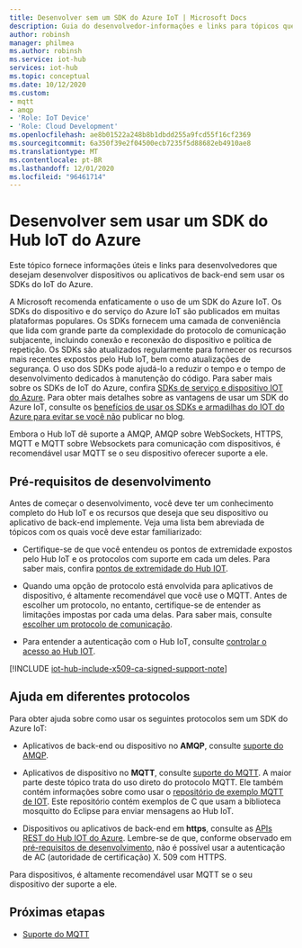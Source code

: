 ```yaml
---
title: Desenvolver sem um SDK do Azure IoT | Microsoft Docs
description: Guia do desenvolvedor-informações e links para tópicos que você pode usar para criar aplicativos de dispositivo e aplicativos de back-end sem usar um SDK do Azure IoT.
author: robinsh
manager: philmea
ms.author: robinsh
ms.service: iot-hub
services: iot-hub
ms.topic: conceptual
ms.date: 10/12/2020
ms.custom:
- mqtt
- amqp
- 'Role: IoT Device'
- 'Role: Cloud Development'
ms.openlocfilehash: ae8b01522a248b8b1dbdd255a9fcd55f16cf2369
ms.sourcegitcommit: 6a350f39e2f04500ecb7235f5d88682eb4910ae8
ms.translationtype: MT
ms.contentlocale: pt-BR
ms.lasthandoff: 12/01/2020
ms.locfileid: "96461714"
---
```

# <a name="develop-without-using-an-azure-iot-hub-sdk"></a>Desenvolver sem usar um SDK do Hub IoT do Azure

Este tópico fornece informações úteis e links para desenvolvedores que desejam desenvolver dispositivos ou aplicativos de back-end sem usar os SDKs do IoT do Azure.

A Microsoft recomenda enfaticamente o uso de um SDK do Azure IoT. Os SDKs do dispositivo e do serviço do Azure IoT são publicados em muitas plataformas populares. Os SDKs fornecem uma camada de conveniência que lida com grande parte da complexidade do protocolo de comunicação subjacente, incluindo conexão e reconexão do dispositivo e política de repetição. Os SDKs são atualizados regularmente para fornecer os recursos mais recentes expostos pelo Hub IoT, bem como atualizações de segurança. O uso dos SDKs pode ajudá-lo a reduzir o tempo e o tempo de desenvolvimento dedicados à manutenção do código. Para saber mais sobre os SDKs de IoT do Azure, confira [SDKs de serviço e dispositivo IOT do Azure](iot-hub-devguide-sdks.md). Para obter mais detalhes sobre as vantagens de usar um SDK do Azure IoT, consulte os [benefícios de usar os SDKs e armadilhas do IOT do Azure para evitar se você não](https://azure.microsoft.com/en-us/blog/benefits-of-using-the-azure-iot-sdks-in-your-azure-iot-solution/) publicar no blog.

Embora o Hub IoT dê suporte a AMQP, AMQP sobre WebSockets, HTTPS, MQTT e MQTT sobre Websockets para comunicação com dispositivos, é recomendável usar MQTT se o seu dispositivo oferecer suporte a ele.

## <a name="development-prerequisites"></a>Pré-requisitos de desenvolvimento

Antes de começar o desenvolvimento, você deve ter um conhecimento completo do Hub IoT e os recursos que deseja que seu dispositivo ou aplicativo de back-end implemente. Veja uma lista bem abreviada de tópicos com os quais você deve estar familiarizado:

* Certifique-se de que você entendeu os pontos de extremidade expostos pelo Hub IoT e os protocolos com suporte em cada um deles. Para saber mais, confira [pontos de extremidade do Hub IOT](iot-hub-devguide-endpoints.md).

* Quando uma opção de protocolo está envolvida para aplicativos de dispositivo, é altamente recomendável que você use o MQTT. Antes de escolher um protocolo, no entanto, certifique-se de entender as limitações impostas por cada uma delas. Para saber mais, consulte [escolher um protocolo de comunicação](iot-hub-devguide-protocols.md).

* Para entender a autenticação com o Hub IoT, consulte [controlar o acesso ao Hub IOT](iot-hub-devguide-security.md).

[!INCLUDE [iot-hub-include-x509-ca-signed-support-note](../../includes/iot-hub-include-x509-ca-signed-support-note.md)]

## <a name="help-on-different-protocols"></a>Ajuda em diferentes protocolos

Para obter ajuda sobre como usar os seguintes protocolos sem um SDK do Azure IoT:

* Aplicativos de back-end ou dispositivo no **AMQP**, consulte [suporte do AMQP](iot-hub-amqp-support.md).

* Aplicativos de dispositivo no **MQTT**, consulte [suporte do MQTT](iot-hub-mqtt-support.md). A maior parte deste tópico trata do uso direto do protocolo MQTT. Ele também contém informações sobre como usar o [repositório de exemplo MQTT de IOT](https://github.com/Azure-Samples/IoTMQTTSample). Este repositório contém exemplos de C que usam a biblioteca mosquitto do Eclipse para enviar mensagens ao Hub IoT.

* Dispositivos ou aplicativos de back-end em **https**, consulte as [APIs REST do Hub IOT do Azure](/rest/api/iothub/). Lembre-se de que, conforme observado em [pré-requisitos de desenvolvimento](#development-prerequisites), não é possível usar a autenticação de AC (autoridade de certificação) X. 509 com HTTPS.

Para dispositivos, é altamente recomendável usar MQTT se o seu dispositivo der suporte a ele.

## <a name="next-steps"></a>Próximas etapas

* [Suporte do MQTT](iot-hub-mqtt-support.md)